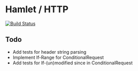 # Hamlet / HTTP

[![Build Status](https://travis-ci.org/hamlet-framework/http.svg?branch=master)](https://travis-ci.org/hamlet-framework/http)

## Todo

- Add tests for header string parsing
- Implement If-Range for ConditionalRequest
- Add tests for If-(un)modified since in ConditionalRequest
